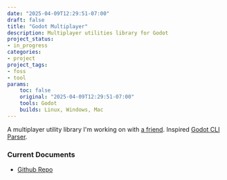 ```yaml
---
date: "2025-04-09T12:29:51-07:00"
draft: false
title: "Godot Multiplayer"
description: Multiplayer utilities library for Godot
project_status:
- in_progress
categories:
- project
project_tags:
- foss
- tool
params:
    toc: false
    original: "2025-04-09T12:29:51-07:00"
    tools: Godot
    builds: Linux, Windows, Mac
---
```


A multiplayer utility library I'm working on with [a friend](https://theblipbloop.github.io/). Inspired [Godot CLI Parser](/projects/godot-cli-parser).

### Current Documents

- [Github Repo](https://github.com/TheBlipBloop/godot-multiplayer)
